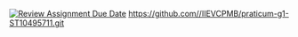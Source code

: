 [![Review Assignment Due Date](https://classroom.github.com/assets/deadline-readme-button-22041afd0340ce965d47ae6ef1cefeee28c7c493a6346c4f15d667ab976d596c.svg)](https://classroom.github.com/a/sZmTX332)
https://github.com//IIEVCPMB/praticum-g1-ST10495711.git
